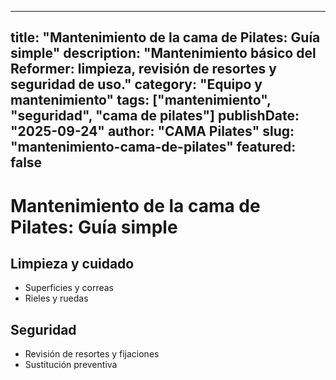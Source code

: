 
---
title: "Mantenimiento de la cama de Pilates: Guía simple"
description: "Mantenimiento básico del Reformer: limpieza, revisión de resortes y seguridad de uso."
category: "Equipo y mantenimiento"
tags: ["mantenimiento", "seguridad", "cama de pilates"]
publishDate: "2025-09-24"
author: "CAMA Pilates"
slug: "mantenimiento-cama-de-pilates"
featured: false
---

# Mantenimiento de la cama de Pilates: Guía simple

## Limpieza y cuidado
- Superficies y correas
- Rieles y ruedas

## Seguridad
- Revisión de resortes y fijaciones
- Sustitución preventiva

<see-also limit="3" />
